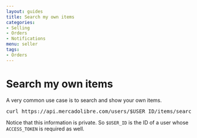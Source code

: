 ```yaml
---
layout: guides
title: Search my own items
categories: 
- Selling 
- Orders
- Notifications
menu: seller
tags: 
- Orders
---
```



# Search my own items

A very common use case is to search and show your own items. 


<pre class="terminal">
curl https://api.mercadolibre.com/users/$USER_ID/items/search?access_token=$ACCESS_TOKEN
</pre>

Notice that this information is private. So `$USER_ID` is the ID of a user whose `ACCESS_TOKEN` is required as well.
